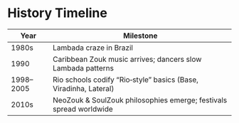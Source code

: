 # History Timeline

| Year | Milestone |
|------|-----------|
| 1980s | Lambada craze in Brazil |
| 1990  | Caribbean Zouk music arrives; dancers slow Lambada patterns |
| 1998–2005 | Rio schools codify “Rio‑style” basics (Base, Viradinha, Lateral) |
| 2010s | NeoZouk & SoulZouk philosophies emerge; festivals spread worldwide |
